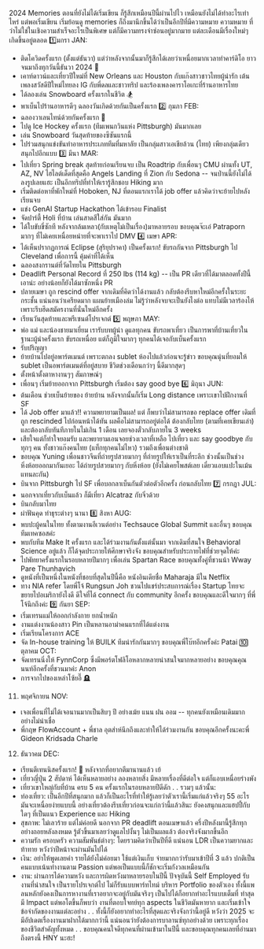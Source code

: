 2024 Memories
ตอนที่ยังไม่ได้เริ่มเขียน ก็รู้สึกเหมือนปีนี้ผ่านไปไว เหมือนยังไม่ได้ทำอะไรเท่าไหร่ แต่พอเริ่มเขียน เริ่มย้อนดู memories ก็ถึงมานึกขึ้นได้ว่าเป็นอีกปีที่มีความหมาย
ความหมาย ที่ว่าไม่ใช่ในเชิงความสำเร็จอะไรเป็นพิเศษ แต่ก็มีความทรงจำซ่อนอยู่มากมาย แต่ละเดือนมีเรื่องใหม่ๆ เกิดขึ้นอยู่ตลอด
1️⃣มกรา JAN: 
- ติดโควิดครั้งแรก (ตั้งแต่ธันวา) แต่ว่าหลังจากนั้นมาก็รู้สึกได้เลยว่าเหนื่อยมากเวลาทำคาร์ดิโอ ยาวจนมาถึงทุกวันนี้ธันวา 2024 🙁
- เคาท์ดาวน์และเที่ยวปีใหม่ที่ New Orleans และ Houston กับแก๊งสาวชาวไทยผู้น่ารัก เต้นเพลงสวัสดีปีใหม่ไทยลง IG กับพี่ดลและชาวทริป และร้องเพลงคาราโอเกะที่ร้านอาหารไทย
- ได้ลองเล่น Snowboard ครั้งแรกในชีวิต 🏂
- พาเบ็นไปร้านอาหารดีๆ ฉลองวันเกิดด้วยกันเป็นครั้งแรก
2️⃣ กุมภา FEB:
- ฉลองวาเลนไทน์ด้วยกันครั้งแรก 💖
- ไปดู Ice Hockey ครั้งแรก (ทีมเพนกวินแห่ง Pittsburgh) มันมากเลย
- เล่น Snowboard วันสุดท้ายของซีซันแรกนี้
- ไปร่วมสนุกแข่งขันทำอาหารประเภททีมที่มหาลัย เป็นกลุ่มสาวเอเชียล้วน (ไทย) เพียงกลุ่มเดียว สนุกไปอีกแบบ
3️⃣ มีนา MAR:
- ไปเที่ยว Spring break สุดท้ายก่อนเรียนจบ เป็น Roadtrip กับเพื่อนๆ CMU ผ่านทั้ง UT, AZ, NV ไฮไลต์เด็ดที่สุดคือ Angels Landing ที่ Zion กับ Sedona -- จนป่านนี้ยังไม่ได้ลงรูปเลยแฮะ เป็นอีกทริปที่ทำให้เรารู้สึกชอบ Hiking มาก
- เริ่มติดต่อหาที่พักใหม่ที่ Hoboken, NJ ที่ตอนแรกเราได้ job offer แล้วคิดว่าจะย้ายไปหลังเรียนจบ
- แข่ง GenAI Startup Hackathon ได้เข้ารอบ Finalist
- จัดปาร์ตี้ Holi ที่บ้าน เล่นสาดสีใส่กัน มันมาก
- ได้ใบขับขี่ซักที หลังจากล้มเหลว(กับเหตุไม่เป็นเรื่อง)มาหลายรอบ ขอบคุณจ๊ะเอ๋ Patraporn มากๆ ที่ไม่เคยเหนื่อยหน่ายที่จะพาเราไป DMV
4️⃣ เมษา APR:
- ได้เห็นปรากฏการณ์ Eclipse (สุริยุปราคา) เป็นครั้งแรก! ขับรถกันจาก Pittsburgh ไป Cleveland เพื่อการนี้ คุ้มค่าที่ได้เห็น
- ฉลองสงกรานต์ที่วัดไทยใน Pittsburgh
- Deadlift Personal Record ที่ 250 lbs (114 kg) -- เป็น PR เดียวที่ได้มาตลอดทั้งปีนี้ เอาน่ะ อย่างน้อยก็ยังได้มาซักหนึ่ง PR 
- ปลายเมษา ถูก rescind offer จากเดิมที่คิดว่าได้งานแล้ว กลับต้องรีบหาใหม่อีกครั้งในระยะกระชั้น แน่นอนว่าเครียดมาก แผนย้ายเมืองล่ม ไม่รู้ว่าหลังจบจะเป็นยังไงต่อ แทบไม่มีเวลาร้องไห้ เพราะรีบฮึดสมัครงานที่นั่นใหม่อีกครั้ง
- เรียนวันสุดท้ายและพรีเซนต์โปรเจกต์
5️⃣ พฤษภา MAY:
- พ่อ แม่ และน้องชายมาเยี่ยม เรารับบทผู้นำ ดูแลทุกคน ขับรถพาเที่ยว เป็นการพาที่บ้านเที่ยวในฐานะผู้นำครั้งแรก ขับรถเหนื่อย แต่ก็ภูมิใจมากๆ ทุกคนได้เจอกับเบ็นครั้งแรก
- รับปริญญา
- ย้ายบ้านไปอยู่อพาร์ตเมนต์ เพราะตกลง sublet ห้องไปแล้วก่อนจะรู้ข่าว ขอบคุณนุ่นที่ยอมให้ sublet เป็นอพาร์ตเมนต์ที่อยู่สบาย ชีวิตช่วงเดือนกว่าๆ นี้ดีมากสุดๆ
- ตั้งหน้าตั้งตาหางานๆๆ สัมภาษณ์ๆ
- เพื่อนๆ เริ่มย้ายออกจาก Pittsburgh เริ่มต้อง say good bye
6️⃣ มิถุนา JUN:
- ต้นเดือน ช่วยเบ็นย้ายของ ย้ายบ้าน หลังจากนั้นก็เริ่ม Long distance เพราะเขาไปฝึกงานที่ SF
- ได้ Job offer มาแล้ว!! ความพยายามเป็นผล! แต่ ก็พบว่าไม่สามารถขอ replace offer เดิมที่ถูก rescinded ไปก่อนหน้าได้ทัน ผลคือไม่สามารถอยู่ต่อได้ ต้องกลับไทย (ตามที่เคยเขียนเล่า) และต้องกลับทันทีภายในไม่เกิน 1 เดือน เลยจองตั๋วกลับภายใน 3 weeks
- เสียใจแต่ก็ทำใจยอมรับ และพยายามเอนจอยช่วงเวลาที่เหลือ ไปเที่ยว และ say goodbye กับทุกๆ คน ทั้งชาวแก๊งคนไทย (แท็กทุกคนไม่ไหว) รวมถึงเพื่อนต่างชาติ
- ขอบคุณ Yuning เพื่อนชาวจีนที่ถ่ายรูปสวยมากๆ ที่ถ่ายรูปให้เราเป็นที่ระลึก ช่วงนั้นเป็นช่วงหิ่งห้อยออกมากันเยอะ ได้ถ่ายรูปสวยมากๆ กับหิ่งห้อย (ยังไม่เคยโพสต์เลย เดี๋ยวแอบแปะในเม้นแทนละกัน)
- บินจาก Pittsburgh ไป SF เพื่อบอกลาเบ็นกันตัวต่อตัวอีกครั้ง ก่อนกลับไทย
7️⃣ กรกฎา JUL:
- นอกจากเที่ยวกับเบ็นแล้ว ก็มีเที่ยว Alcatraz กับจิ๋วด้วย
- บินกลับมาไทย
- ผ่าฟันคุด ทำธุระต่างๆ นานา
8️⃣ สิงหา AUG:
- พบปะผู้คนในไทย ทั้งตามงานอีเวนต์อย่าง Techsauce Global Summit และอื่นๆ ขอบคุณทีมเทคซอสค่ะ
- พบกับทีม Make It ครั้งแรก และได้ร่วมงานกันตั้งแต่นั้นมา จากเดิมที่สนใจ Behavioral Science อยู่แล้ว ก็ได้จุดประกายให้ศึกษาจริงจัง ขอบคุณสำหรับประกายไฟที่ช่วยจุดให้ค่ะ
- ไปพัทยาครั้งแรกในรอบหลายปีมากๆ เพื่อเล่น Spartan Race ขอบคุณทั้งคู่ที่ชวนน้า Wway Pare Thunhavich
- ดูหนังที่เป็นหนึ่งในหนังที่ชอบที่สุดในปีนี้คือ หนังอินเดียชื่อ Maharaja มีใน Netflix
- ทาง NIA refer โดยพี่โจ้ Rungsun Joh ชวนไปแชร์ประสบการณ์เรื่อง Startup ไทยจะขยายไปอเมริกายังไงดี ดีใจที่ได้ connect กับ community อีกครั้ง ขอบคุณและดีใจมากๆ ที่พี่โจ้นึกถึงค่ะ
9️⃣ กันยา SEP:
- เริ่มเทรนแม่ให้ออกกำลังกาย ยกน้ำหนัก
- งานแต่งงานน้องสาว Pin เป็นหลานอาม่าคนแรกที่ได้แต่งงาน
- เริ่มเรียนโครงการ ACE
- จัด In-house training ให้ BUILK ทีมน่ารักกันมากๆ ขอบคุณพี่โบ๊ทอีกครั้งค่ะ Patai
🔟 ตุลาคม OCT:
- จัดเทรนนิ่งให้ FynnCorp ซึ่งมีพอร์ตโฟลิโอหลากหลายน่าสนใจมากหลายอย่าง ขอบคุณคุณนนท์อีกครั้งที่ชวนมาค่ะ Anon
- การจากไปของเหล่าโซ้ยอี๊ 🪦
11. พฤศจิกายน NOV:
- เจอเพื่อนที่ไม่ได้เจอนานมากเป็นสิบๆ ปี อย่างเม้ย แนน ฝน ออม -- ทุกคนยังเหมือนเดิมมากอย่างไม่น่าเชื่อ
- พี่กฤษ FlowAccount + พี่ชาล อุตส่าห์นึกถึงและทำให้ได้ร่วมงานกัน ขอบคุณอีกครั้งนะคะพี่ Gideon Kridsada Charle
12. ธันวาคม DEC:
- เรียนตีเทนนิสครั้งแรก! 🎾 หลังจากที่อยากตีมานานแล้ว เย้
- เที่ยวญี่ปุ่น 2 สัปดาห์ ได้เห็นหลายอย่าง ลองหลายสิ่ง มีหลายเรื่องที่ดีต่อใจ แต่ก็แอบเหนื่อยร่างพัง
- เที่ยวเขาใหญ่กับที่บ้าน ครบ 5 คน ครั้งแรกในรอบหลายปีดีดัก
.
.
รวมๆ แล้วนั้น:
- ท่องเที่ยว: เป็นอีกปีที่สนุกมาก แล้วก็เป็นอะไรที่ทำให้รู้เลยว่าตัวเรานี้เริ่มแก่แล้วจริงๆ 55 อะไรมันจะเหนื่อยง่ายแบบนี้ อย่างเที่ยวต้องรีบเที่ยวก่อนจะแก่กว่านี้แล้วสินะ ยังคงสนุกและแฮปปี้กับใดๆ ที่เป็นแนว Experience และ Hiking
- สุขภาพ: ไม่เลวร้าย แต่ไม่ค่อยดี นอกจาก PR deadlift ตอนเมษาแล้ว ครึ่งปีหลังมานี้รู้สึกทุกอย่างถอยหลังลงหมด
รู้ตัวขึ้นมาเลยว่าดูแลไปงั้นๆ ไม่เป็นผลแล้ว ต้องจริงจังมากขึ้นอีก
- ความรัก ครอบครัว ความสัมพันธ์ต่างๆ: โดยรวมคิดว่าเป็นปีที่ดี แน่นอน LDR เป็นความยากและท้าทาย หวังว่าปีหน้าจะผ่านมันไปได้
- เงิน: อย่าให้พูดเลยค่า รายได้ยังไม่ค่อยมา ใช้แต่เงินเก็บ จ่ายมากกว่ารับมาเข้าปีที่ 3 แล้ว ปกติเป็นคนแบบเน้นทำงานตาม Passion แต่พอเป็นแบบนี้ก็ชักจะเริ่มกังวลเหมือนกัน
- งาน: ผ่านการได้ความหวัง และการผิดหวังมาหลายรอบในปีนี้
ปัจจุบันนี้ Self Employed รับงานที่น่าสนใจ เป็นรายโปรเจกต์ไป ไม่ก็รับแบบพาร์ทไทม์ บริหาร Portfolio ของตัวเอง 
ทั้งนี้แพลนหลักยังคงเป็นการหางานที่เราอยากจะอยู่กับมันจริงๆ เป็นไปได้ก็อยากทำอะไรแบบเต็มที่ ทำสุด มี Impact แต่พอโตขึ้นก็พบว่า งานที่ตอบโจทย์ทุก aspects ในชีวิตมันหายาก และเริ่มเข้าใจข้อจำกัดของงานแต่ละอย่าง
.
.
ทั้งนี้ก็ยังอยากทำอะไรที่สุดและจริงจังกว่านี้อยู่ดี
หวังว่า 2025 จะมีอัปเดตเรื่องงานมาฝากได้มากกว่านี้ 
แน่นอนว่ายังต้องการบาลานซ์ทุกอย่างด้วย เพราะทุกเรื่องของชีวิตสำคัญทั้งหมด
.
.
ขอบคุณคนใจดีทุกคนที่ผ่านเข้ามาในปีนี้
และขอบคุณทุกคนเลยที่อ่านมาถึงตรงนี้ HNY นะฮะ!